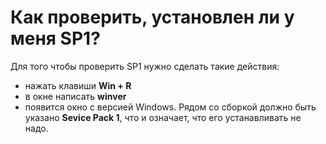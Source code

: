 # Как проверить, установлен ли у меня SP1?


Для того чтобы проверить SP1 нужно сделать такие действия:


- нажать клавиши **Win + R**
- в окне написать **winver**
- появится окно с версией Windows. Рядом со сборкой должно быть указано **Sevice Pack 1**, что и означает,
что его устанавливать не надо.
